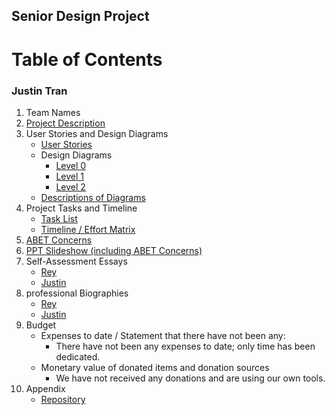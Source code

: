 ## Senior Design Project
# **Table of Contents**
### Justin Tran

1. Team Names
2. [Project Description](/Project_Management/Project_Description.md)
3. User Stories and Design Diagrams
    - [User Stories](/Design/User_Stories.md)
    - Design Diagrams
       - [Level 0](/Design/Design_Diagrams/Design_Diagram_1.png)
       - [Level 1](/Design/Design_Diagrams/Design_Diagram_2.png)
       - [Level 2](/Design/Design_Diagrams/Design_Diagram_3.png)
    - [Descriptions of Diagrams](/Design/Design_Diagrams/Design_Diagrams_Summary.pdf)
5. Project Tasks and Timeline
    - [Task List](/Project_Management/Tasklist.md)
    - [Timeline / Effort Matrix](/Essays/Milestones_Timeline_Effort_Matrix.pdf)
6. [ABET Concerns](/Essays/Constraints_Essay.pdf) 
7. [PPT Slideshow (including ABET Concerns)](/Essays/Senior_Design_Slides.pdf)
8. Self-Assessment Essays
    - [Rey](/Essays/Capstone_Essay_Rey.pdf)
    - [Justin](/Essays/Capstone_Essay_Justin.pdf)
10. professional Biographies
    - [Rey](/Professional_Biographies/Rey_Biography.md)
    - [Justin](/Professional_Biographies/Justin_Biography.md)
12. Budget
    - Expenses to date / Statement that there have not been any:
        - There have not been any expenses to date; only time has been dedicated.
    - Monetary value of donated items and donation sources
        - We have not received any donations and are using our own tools.
13. Appendix
    - [Repository](https://github.com/tranjtGCP/Rey-Justin-Senior-Design-Project.git)
